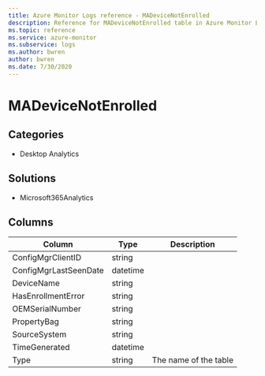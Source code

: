 ```yaml
---
title: Azure Monitor Logs reference - MADeviceNotEnrolled
description: Reference for MADeviceNotEnrolled table in Azure Monitor Logs.
ms.topic: reference
ms.service: azure-monitor
ms.subservice: logs
ms.author: bwren
author: bwren
ms.date: 7/30/2020
---
```


# MADeviceNotEnrolled

 

## Categories

- Desktop Analytics
## Solutions

- Microsoft365Analytics




## Columns

|Column|Type|Description|
|---|---|---|
|ConfigMgrClientID|string||
|ConfigMgrLastSeenDate|datetime||
|DeviceName|string||
|HasEnrollmentError|string||
|OEMSerialNumber|string||
|PropertyBag|string||
|SourceSystem|string||
|TimeGenerated|datetime||
|Type|string|The name of the table|
